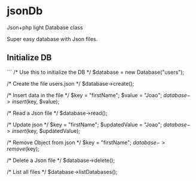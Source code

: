 # jsonDb
Json+php light Database class

Super easy database with Json files.

<h2>Initialize DB</h2>
```
/* Use this to initialize the DB */
$database = new Database("users");

/* Create the file users.json  */
$database->create();

/* Insert data in the file */
$key = "firstName";
$value = "Joao";
$database->insert($key, $value);

/* Read a Json file */
$database->read();

/* Update json */
$key = "firstName";
$updatedValue = "Joao";
$database->insert($key, $updatedValue);

/* Remove Object from json */
$key = "firstName";
$database->remove($key);

/* Delete a Json file */
$database->delete();

/* List all files */
$database->listDatabases();

```
